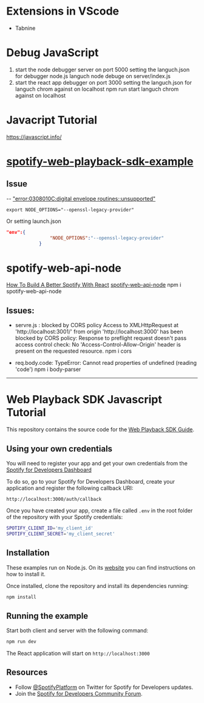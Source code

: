 # Extensions in VScode
- Tabnine

# Debug JavaScript
1. start the node debugger server on port 5000
setting the languch.json for debugger node.js
languch node debuge on server/index.js
2. start the react app debugger on port 3000
setting the languch.json for languch chrom against on localhost
npm run start
languch chrom against on localhost

# Javacript Tutorial
https://javascript.info/


# [spotify-web-playback-sdk-example](https://github.com/spotify/spotify-web-playback-sdk-example/tree/main)
## Issue
-- ["error:0308010C:digital envelope routines::unsupported"](https://github.com/spotify/spotify-web-playback-sdk-example/issues/9)
```shell
export NODE_OPTIONS="--openssl-legacy-provider"
```
Or
setting launch.json
```json
"env":{
                "NODE_OPTIONS":"--openssl-legacy-provider"
            }
```

#  spotify-web-api-node
[How To Build A Better Spotify With React](https://www.youtube.com/watch?v=Xcet6msf3eE)
[spotify-web-api-node](https://github.com/thelinmichael/spotify-web-api-node)
npm i spotify-web-api-node


## Issues:
- servre.js : blocked by CORS policy
Access to XMLHttpRequest at 'http://localhost:3001/' from origin 'http://localhost:3000' has been blocked by CORS policy: Response to preflight request doesn't pass access control check: No 'Access-Control-Allow-Origin' header is present on the requested resource.
npm i cors

- req.body.code: TypeError: Cannot read properties of undefined (reading 'code')
npm i body-parser
----------------------------------------------------------------
# Web Playback SDK Javascript Tutorial

This repository contains the source code for the [Web Playback SDK Guide](https://developer.spotify.com/documentation/web-playback-sdk/guide/).

## Using your own credentials

You will need to register your app and get your own credentials from the
[Spotify for Developers Dashboard](https://developer.spotify.com/dashboard/)

To do so, go to your Spotify for Developers Dashboard, create your
application and register the following callback URI:

`http://localhost:3000/auth/callback`

Once you have created your app, create a file called `.env` in the root folder
of the repository with your Spotify credentials:

```bash
SPOTIFY_CLIENT_ID='my_client_id'
SPOTIFY_CLIENT_SECRET='my_client_secret'
```

## Installation

These examples run on Node.js. On its
[website](http://www.nodejs.org/download/) you can find instructions on how to
install it.

Once installed, clone the repository and install its dependencies running:

```bash
npm install
```

## Running the example

Start both client and server with the following command:

```bash
npm run dev
```

The React application will start on `http://localhost:3000`

## Resources

- Follow [@SpotifyPlatform](https://twitter.com/SpotifyPlatform) on Twitter for Spotify for Developers updates.
- Join the [Spotify for Developers Community Forum](https://community.spotify.com/t5/Spotify-for-Developers/bd-p/Spotify_Developer).


